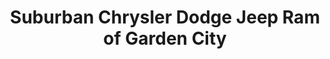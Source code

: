 ---
title: "Suburban Chrysler Dodge Jeep Ram of Garden City"
url: /garden-city/suburban-chrysler-dodge-jeep-ram-of-garden-city/
shop: Autohaus
---